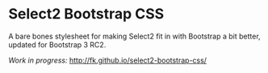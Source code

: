 # Select2 Bootstrap CSS

A bare bones stylesheet for making Select2 fit in with Bootstrap a bit better, updated for Bootstrap 3 RC2.

*Work in progress:* http://fk.github.io/select2-bootstrap-css/
